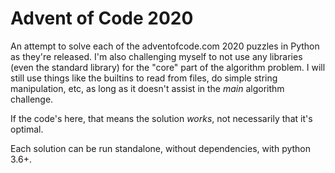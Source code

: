 # Advent of Code 2020

An attempt to solve each of the adventofcode.com 2020 puzzles in Python as they're released. I'm also challenging myself to not use any libraries (even the standard library) for the "core" part of the algorithm problem. I will still use things like the builtins to read from files, do simple string manipulation, etc, as long as it doesn't assist in the _main_ algorithm challenge.

If the code's here, that means the solution _works_, not necessarily that it's optimal.

Each solution can be run standalone, without dependencies, with python 3.6+.
